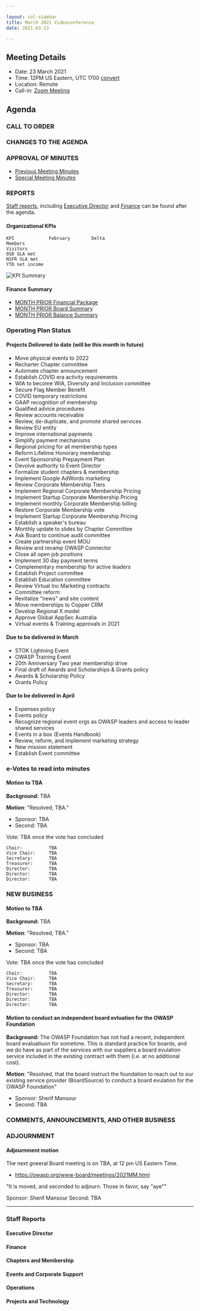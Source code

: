 ```yaml
---

layout: col-sidebar
title: March 2021 Videoconference
date: 2021-03-23

---
```


## Meeting Details

- Date: 23 March 2021
- Time: 12PM US Eastern, UTC 1700 [convert](https://www.timeanddate.com/worldclock/meetingdetails.html?year=2020&month=11&day=24&hour=17&min=0&sec=0&p1=16&p2=919&p3=78&p4=136&p5=137&p6=176&p7=179)
- Location: Remote
- Call-in: [Zoom Meeting](https://zoom.us/j/675935446)

## Agenda

### CALL TO ORDER

<!--
Board Members
- Grant Ongers, Martin Knobloch, Owen Pendlebury, Sherif Mansour, Vandana Verma Sehgal, Joubin Jabbari, Bil Corry

Guests
Andrew van der Stock, Tom Pappas, Dawn Aitken, Harold Blankenship, Lisa Jones, Alonna Stock, Kelly Santalucia
-->

### CHANGES TO THE AGENDA

### APPROVAL OF MINUTES

- [Previous Meeting Minutes](/www-board/minutes/202102)
- [Special Meeting Minutes](/www-board/minutes/20210308)

### REPORTS

[Staff reports](#staff-reports), including [Executive Director](#executive-director-report) and [Finance](#finance) can be found after the agenda.

#### Organizational KPIs

```
KPI	            February        Delta
Members         
Visitors        
OSD SLA met     
NSFR SLA met    
YTD net income  
```

![KPI Summary](/www-board/attachments/2021MM-board-kpi-summary.png)

#### Finance Summary

- [MONTH PRIOR Financial Package](/www-board/attachments/2021MM-board-summary.pdf)
- [MONTH PRIOR Board Summary](/www-board/attachments/2021MM-board-summary.pdf)
- [MONTH PRIOR Balance Summary](/www-board/attachments/2021MM-balance-summary.pdf)

### Operating Plan Status

#### Projects Delivered to date (will be this month in future)

- Move physical events to 2022
- Recharter Chapter committee
- Automate chapter announcement
- Establish COVID era activity requirements
- WIA to become WIA, Diversity and Inclusion committee
- Secure Flag Member Benefit
- COVID temporary restrictions
- GAAP recognition of membership
- Qualified advice procedures
- Review accounts receivable
- Review, de-duplicate, and promote shared services
- Review EU entity
- Improve international payments
- Simplify payment mechanisms
- Regional pricing for all membership types
- Reform Lifetime Honorary membership
- Event Sponsorship Prepayment Plan
- Devolve authority to Event Director
- Formalize student chapters & membership
- Implement Google AdWords marketing
- Review Corporate Membership Tiers
- Implement Regional Corporate Membership Pricing
- Implement Startup Corporate Membership Pricing
- Implement monthly Corporate Membership billing
- Restore Corporate Membership vote
- Implement Startup Corporate Membership Pricing
- Establish a speaker's bureau
- Monthly update to slides by Chapter Committee
- Ask Board to continue audit committee
- Create partnership event MOU
- Review and revamp OWASP Connector
- Close all open job positions
- Implement 30 day payment terms
- Complementary membership for active leaders
- Establish Project committee
- Establish Education committee
- Review Virtual Inc Marketing contracts
- Committee reform
- Revitalize "news" and site content
- Move memberships to Copper CRM
- Develop Regional X model
- Approve Global AppSec Australia
- Virtual events & Training approvals in 2021

#### Due to be delivered in March

- STOK Lightning Event
- OWASP Training Event
- 20th Anniversary Two year membership drive
- Final draft of Awards and Scholarships & Grants policy
- Awards & Scholarship Policy
- Grants Policy
#### Due to be delivered in April

- Expenses policy
- Events policy
- Recognize regional event orgs as OWASP leaders and access to leader shared services
- Events in a box (Events Handbook)
- Review, reform, and implement marketing strategy
- New mission statement
- Establish Event committee

### e-Votes to read into minutes

#### Motion to TBA

**Background:** TBA

**Motion**: "Resolved, TBA."

- Sponsor: TBA
- Second: TBA

Vote: TBA once the vote has concluded

```
Chair:          TBA
Vice Chair:     TBA
Secretary:      TBA
Treasurer:      TBA
Director:       TBA
Director:       TBA
Director:       TBA
```

### NEW BUSINESS

#### Motion to TBA

**Background:** TBA

**Motion**: "Resolved, TBA."

- Sponsor: TBA
- Second: TBA

Vote: TBA once the vote has concluded

```
Chair:          TBA
Vice Chair:     TBA
Secretary:      TBA
Treasurer:      TBA
Director:       TBA
Director:       TBA
Director:       TBA
```

#### Motion to conduct an independent board evluation for the OWASP Foundation

**Background:** The OWASP Foundation has not had a recent, independent board evaluatiuon for sometime. This is standard practice for boards, and we do have as part of the services with our suppliers a board evulation service included in the existing contract with them (i.e. at no additional cost).

**Motion**: "Resolved, that the board instruct the foundation to reach out to our existing service provider (BoardSource) to conduct a board evulation for the OWASP Foundation"

- Sponsor: Sherif Mansour
- Second: TBA


### COMMENTS, ANNOUNCEMENTS, AND OTHER BUSINESS

### ADJOURNMENT

#### Adjournment motion

The next gneeral Board meeting is on TBA, at 12 pm US Eastern Time.
- https://owasp.org/www-board/meetings/2021MM.html

"It is moved, and seconded to adjourn. Those in favor, say "aye""

Sponsor: Sherif Mansour
Second: TBA

***

### Staff Reports

#### Executive Director

#### Finance

#### Chapters and Membership

#### Events and Corporate Support

#### Operations

#### Projects and Technology

